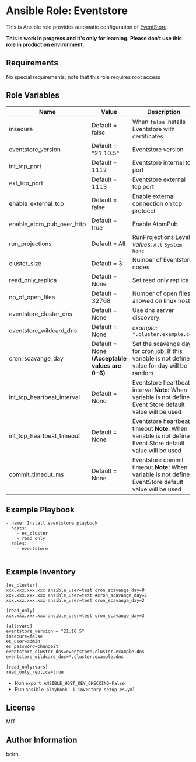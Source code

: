 Ansible Role: Eventstore
=========

This is Ansible role provides automatic configuration of [EventStore](https://www.eventstore.com/).

**This is work in progress and it's only for learning.**
**Please don't use this role in production environment.**

Requirements
------------

No special requirements; note that this role requires root access

Role Variables
--------------

| Name | Value | Description |
|---|---|---|
| insecure | Default = false | When `false` installs Eventstore with certificates |
| eventstore_version | Default = "21.10.5" | Eventstore version |
| int_tcp_port | Default = 1112  | Eventstore internal tcp port |
| ext_tcp_port | Default = 1113  | Eventstore external tcp port  |
| enable_external_tcp | Default = false | Enable external connection on tcp protocol |
| enable_atom_pub_over_http | Default = true | Enable AtomPub |
| run_projections | Default = All | RunProjections Level *values:* `All` `System` `None` |
| cluster_size | Default = 3 | Number of Eventstore nodes |
| read_only_replica | Default = None | Set read only replica |
| no_of_open_files | Default = 32768 | Number of open files allowed on linux host. |
| eventstore_cluster_dns | Default = None | Use dns server discovery. |
| eventstore_wildcard_dns | Default = None | *example:* `*.cluster.example.com` |
| cron_scavange_day | Default = None **(Acceptable values are 0-6)** | Set the scavange day for cron job. If this variable is not defined value for day will be random |
| int_tcp_heartbeat_interval | Default = None | Eventstore heartbeat interval **Note:** When variable is not defined Event Store default value will be used |
| int_tcp_heartbeat_timeout | Default = None | Eventstore heartbeat timeout **Note:** When variable is not defined Event Store default value will be used |
| commit_timeout_ms | Default = None | Eventstore commit timeout **Note:** When variable is not defined EventStore default value will be used |

Example Playbook
----------------

```
- name: Install eventstore playbook
  hosts: 
    - es_cluster
    - read_only
  roles:
    - eventstore
    
```
Example Inventory
-----------------
```
[es_cluster]
xxx.xxx.xxx.xxx ansible_user=test cron_scavange_day=0
xxx.xxx.xxx.xxx ansible_user=test #cron_scavange_day=1
xxx.xxx.xxx.xxx ansible_user=test cron_scavange_day=2

[read_only]
xxx.xxx.xxx.xxx ansible_user=test cron_scavange_day=3

[all:vars]
eventstore_version = "21.10.5"
insecure=false
es_user=admin
es_password=changeit
eventstore_cluster_dns=eventstore.cluster.example.dns
eventstore_wildcard_dns=*.cluster.example.dns

[read_only:vars]
read_only_replica=true

```
* Run `export ANSIBLE_HOST_KEY_CHECKING=False`
* Run `ansible-playbook -i inventory setup_es.yml`

License
-------

MIT

Author Information
------------------

bcirh
